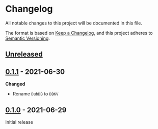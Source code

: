 # Changelog

All notable changes to this project will be documented in this file.

The format is based on [Keep a Changelog](https://keepachangelog.com/en/1.0.0/),
and this project adheres to [Semantic Versioning](https://semver.org/spec/v2.0.0.html).

## [Unreleased]

## [0.1.1] - 2021-06-30
**Changed**
- Rename `DubDB` to `DBKV`

## [0.1.0] - 2021-06-29

Initial release

[Unreleased]: https://github.com/mnishiguchi/sgp40/compare/v0.1.1...HEAD
[0.1.1]: https://github.com/mnishiguchi/sgp40/releases/tag/v0.1.1
[0.1.0]: https://github.com/mnishiguchi/sgp40/releases/tag/v0.1.0
